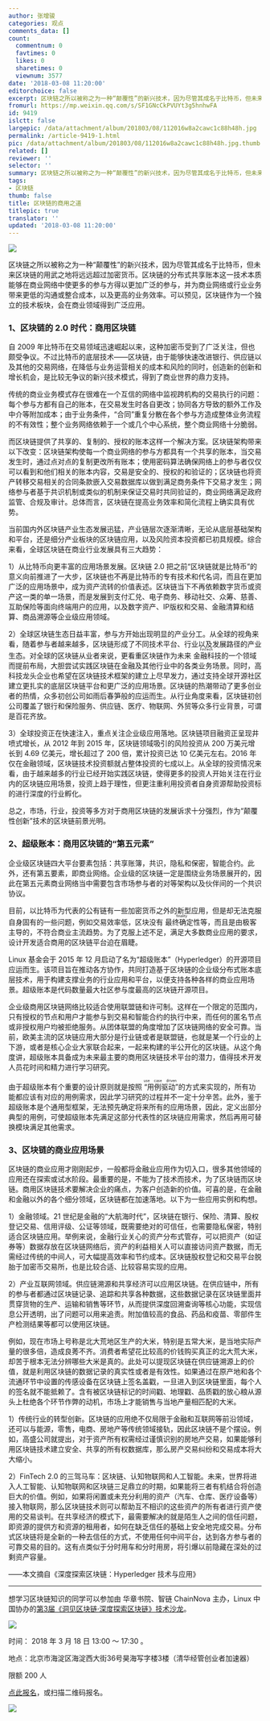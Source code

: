 ```yaml
---
author: 张增骏
categories: 观点
comments_data: []
count:
  commentnum: 0
  favtimes: 0
  likes: 0
  sharetimes: 0
  viewnum: 3577
date: '2018-03-08 11:20:00'
editorchoice: false
excerpt: 区块链之所以被称之为一种“颠覆性”的新兴技术，因为尽管其成名于比特币，但未来区块链的用武之地将远远超过加密货币。
fromurl: https://mp.weixin.qq.com/s/SF1GNcCkPVUYt3g5hnhwFA
id: 9419
islctt: false
largepic: /data/attachment/album/201803/08/112016w8a2cawc1c88h48h.jpg
permalink: /article-9419-1.html
pic: /data/attachment/album/201803/08/112016w8a2cawc1c88h48h.jpg.thumb.jpg
related: []
reviewer: ''
selector: ''
summary: 区块链之所以被称之为一种“颠覆性”的新兴技术，因为尽管其成名于比特币，但未来区块链的用武之地将远远超过加密货币。
tags:
- 区块链
thumb: false
title: 区块链的商用之道
titlepic: true
translator: ''
updated: '2018-03-08 11:20:00'
---
```


![](/data/attachment/album/201803/08/112016w8a2cawc1c88h48h.jpg)


区块链之所以被称之为一种“颠覆性”的新兴技术，因为尽管其成名于比特币，但未来区块链的用武之地将远远超过加密货币。区块链的分布式共享账本这一技术本质能够在商业网络中使更多的参与方得以更加广泛的参与，并为商业网络或行业业务带来更低的沟通或整合成本，以及更高的业务效率。可以预见，区块链作为一个独立的技术板块，会在商业领域得到广泛应用。


### 1、区块链的 2.0 时代：商用区块链


自 2009 年比特币在交易领域迅速崛起以来，这种加密币受到了广泛关注，但也颇受争议。不过比特币的底层技术——区块链，由于能够快速改进银行、供应链以及其他的交易网络，在降低与业务运营相关的成本和风险的同时，创造新的创新和增长机会，是比较无争议的新兴技术模式，得到了商业世界的鼎力支持。


传统的商业业务模式存在很难在一个互信的网络中监视跨机构的交易执行的问题：每个参与方都有自己的账本，在交易发生时各自更改；协同各方导致的额外工作及中介等附加成本；由于业务条件，“合同”重复分散在各个参与方造成整体业务流程的不有效性；整个业务网络依赖于一个或几个中心系统，整个商业网络十分脆弱。


而区块链提供了共享的、复制的、授权的账本这样一个解决方案。区块链架构带来以下改变：区块链架构使每一个商业网络的参与方都具有一个共享的账本，当交易发生时，通过点对点的复制更改所有账本；使用密码算法确保网络上的参与者仅仅可以看到和他们相关的账本内容，交易是安全的、授权的和验证的；区块链也将资产转移交易相关的合同条款嵌入交易数据库以做到满足商务条件下交易才发生；网络参与者基于共识机制或类似的机制来保证交易时共同验证的，商业网络满足政府监管、合规及审计。总体而言，区块链在提高业务效率和简化流程上确实具有优势。


当前国内外区块链产业生态发展迅猛，产业链层次逐渐清晰，无论从底层基础架构和平台，还是细分产业板块的区块链应用，以及风险资本投资都已初具规模。综合来看，全球区块链在商业行业发展具有三大趋势：


1）从比特币向更丰富的应用场景发展。区块链 2.0 把之前“区块链就是比特币”的意义向前推进了一大步，区块链也不再是比特币的专有技术和代名词，而且在更加广泛的应用场景中，成为资产流转的价值表述。区块链当下不再依赖数字货币或资产这一类的单一场景，而是发展到支付汇兑、电子商务、移动社交、众筹、慈善、互助保险等面向终端用户的应用，以及数字资产、IP版权和交易、金融清算和结算、商品溯源等企业级应用领域。


2）全球区块链生态日益丰富，参与方开始出现明显的产业分工。从全球的视角来看，随着参与者越来越多，区块链形成了不同技术平台、行业以及发展路径的产业生态。对全球的区块链从业者来说，更看重区块链作为未来<ruby> 金融科技 <rp>  （ </rp> <rt>  FinTech </rt> <rp>  ） </rp></ruby>的一个领域而提前布局，大胆尝试实践区块链在金融及其他行业中的各类业务场景。同时，高科技龙头企业也希望在区块链技术框架的建立上尽早发力，通过支持全球开源社区建立更扎实的底层区块链平台和更广泛的应用场景。区块链的热潮带动了更多创业者的热情，众多初创公司如雨后春笋般的应运而生。从行业角度来看，区块链初创公司覆盖了银行和保险服务、供应链、医疗、物联网、外贸等众多行业背景，可谓是百花齐放。


3）全球投资正在快速注入，重点关注企业级应用落地。区块链项目融资正呈现井喷式增长，从 2012 年到 2015 年，区块链领域吸引的风险投资从 200 万美元增长到 4.69 亿美元，增长超过了 200 倍，累计投资已达 10 亿美元左右。2016 年仅在金融领域，区块链技术投资额就占整体投资的七成以上。从全球的投资情况来看，由于越来越多的行业已经开始实践区块链，使得更多的投资人开始关注在行业内的区块链应用场景，投资上趋于理性，但更注重利用投资者自身资源帮助投资标的进行深度的行业孵化。


总之，市场，行业，投资等多方对于商用区块链的发展诉求十分强烈，作为“颠覆性创新”技术的区块链前景光明。 


### 2、超级账本：商用区块链的“第五元素”


企业级区块链四大平台要素包括：共享账簿，共识，隐私和保密，智能合约。此外，还有第五要素，即商业网络。企业级的区块链一定是围绕业务场景展开的，因此在第五元素商业网络当中需要包含市场参与者的对等架构以及伙伴间的一个共识协议。


目前，以比特币为代表的公有链有一些加密货币之外的新型应用，但是却无法克服自身固有的一些问题，例如交易效率低，区块没有<ruby> 最终确定性 <rp>  （ </rp> <rt>  finality </rt> <rp>  ） </rp></ruby>等，而且是由极客主导的，不符合商业主流趋势。为了克服上述不足，满足大多数商业应用的要求，设计开发适合商用的区块链平台迫在眉睫。


Linux 基金会于 2015 年 12 月启动了名为“超级账本”（Hyperledger）的开源项目应运而生。该项目旨在推动各方协作，共同打造基于区块链的企业级分布式账本底层技术，用于构建支撑业务的行业应用和平台，以便支持各种各样的商业应用场景。超级账本是代码数量最大社区参与度最高的区块链开源项目。


企业级商用区块链网络比较适合使用联盟链和许可制。这样在一个限定的范围内，只有授权的节点和用户才能参与到交易和智能合约的执行中来，而任何的匿名节点或非授权用户均被拒绝服务。从团体联盟的角度增加了区块链网络的安全可靠。当前，欧美主流的区块链应用大部分是行业链或者是联盟链，也就是某一个行业的上下游，或者是核心企业大家联合起来，一起来构建的半公开化的区块链。从这个角度讲，超级账本具备成为未来最主要的商用区块链技术平台的潜力，值得技术开发人员花时间和精力进行学习研究。


由于超级账本有个重要的设计原则就是按照<ruby> “用例驱动” <rp>  （ </rp> <rt>  use case driven </rt> <rp>  ） </rp></ruby>的方式来实现的，所有功能都应该有对应的用例需求，因此学习研究的过程并不一定十分辛苦。此外，鉴于超级账本是个通用型框架，无法预先确定将来所有的应用场景，因此，定义出部分典型的用例，可使超级账本先满足这部分代表性的区块链应用需求，然后再用可替换模块满足其他需求。 


### 3、区块链的商业应用场景


区块链的商业应用才刚刚起步，一般都将金融业应用作为切入口，很多其他领域的应用还在探索或试水阶段。最重要的是，不能为了技术而技术，为了区块链而区块链。商用区块链技术要解决企业的痛点，为客户创造新的价值。可喜的是，在金融和金融以外的各个细分领域，区块链都在加速落地。以下为一些应用实例和构想。


1）金融领域。21 世纪是金融的“大航海时代”，区块链在银行、保险、清算、股权登记交易、信用评级、公证等领域，既需要绝对的可信任，也需要隐私保密，特别适合区块链应用。举例来说，金融行业关心的资产分布式管存，可以把资产（如证券等）数据存放在区块链网络后，资产的利益相关人可以直接访问资产数据，而无需经过传统的中间人，可大幅提高效率和节约成本。区块链股权登记和交易平台脱胎于加密币交易所，也是比较合适、比较容易实现的应用。


2）产业互联网领域。供应链溯源和共享经济可以应用区块链。在供应链中，所有的参与者都通过区块链记录、追踪和共享各种数据，这些数据记录在区块链里面并贯穿货物的生产、运输和销售等环节，从而提供深度回溯查询等核心功能，实现信息公开透明，出了问题可以用来追责。附加值较高的食品、药品和疫苗、零部件生产检测结果等都可以使用区块链。


例如，现在市场上号称是北大荒地区生产的大米，特别是五常大米，是当地实际产量的很多倍，造成良莠不齐。消费者希望花比较高的价钱购买真正的北大荒大米，却苦于根本无法分辨哪些大米是真的。此处可以提现区块链在供应链溯源上的价值，就是利用区块链的数据记录的真实性或者是有效性。如果通过在原产地和各个流通环节中设置的传感设备在区块链上签名盖戳，一旦进入到区块链里面，每个人的签名就不能抵赖了。含有被区块链标记的时间戳、地理戳、品质戳的放心粮从源头上杜绝各个环节作弊的动机，市场上才能销售与当地产量相匹配的大米。


1）传统行业的转型创新。区块链的应用绝不仅局限于金融和互联网等前沿领域，还可以与能源，零售，电商、房地产等传统领域接轨，因此区块链不是个摆设。例如，高盛公司就提出，对于资产所有权需经过谨慎识别的房地产交易，如果能够利用区块链技术建立安全、共享的所有权数据库，那么房产交易纠纷和交易成本将大大缩小。


2）FinTech 2.0 的三驾马车：区块链、认知物联网和人工智能。未来，世界将进入人工智能、认知物联网和区块链三足鼎立的时期，如果能将三者有机结合将创造巨大的价值。例如，如果将闲置或未充分利用的资产（汽车、仓库、医疗设备等）接入物联网，那么区块链技术则可以帮助互不相识的这些资产的所有者进行资产使用的交易谈判。在共享经济的模式下，最需要解决的就是陌生人之间的信任问题，即资源的提供方和资源的租用者，如何在缺乏信任的基础上安全地完成交易。分布式区块链将是全新的一种去信任的方式，不使用任何中间平台，达到各方参与者的可靠交易的目的。这有点类似于分时用车和分时用房，将引爆以前隐藏在深处的过剩资产容量。


——本文摘自《深度探索区块链：Hyperledger 技术与应用》




---


想学习区块链知识的同学可以参加由 华章书院、智链 ChainNova 主办，Linux 中国协办的[第3届《洞见区块链·深度探索区块链》技术沙龙](http://www.huodongxing.com/event/5429319192800)。


![](/data/attachment/album/201803/08/112100kdbrjd3nx5rsbrn1.jpg)


时间： 2018 年 3 月 18 日 13:00 ～ 17:30 。


地点：北京市海淀区海淀西大街36号昊海写字楼3楼（清华经管创业者加速器） 


限额 200 人


[点此报名](http://www.huodongxing.com/event/5429319192800)，或扫描二维码报名。


![](/data/attachment/album/201803/08/111524haqebml0q033mqq6.png)